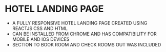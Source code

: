 # HOTEL LANDING PAGE
- A FULLY RESPONSIVE HOTEL LANDING PAGE CREATED USING REACTJS CSS AND HTML
- CAN BE INSTALLED FROM CHROME AND HAS COMPATIBILITY FOR MOBILE AND IOS DEVICES
- SECTION TO BOOK ROOM AND CHECK ROOMS OUT WAS INCLUDED

